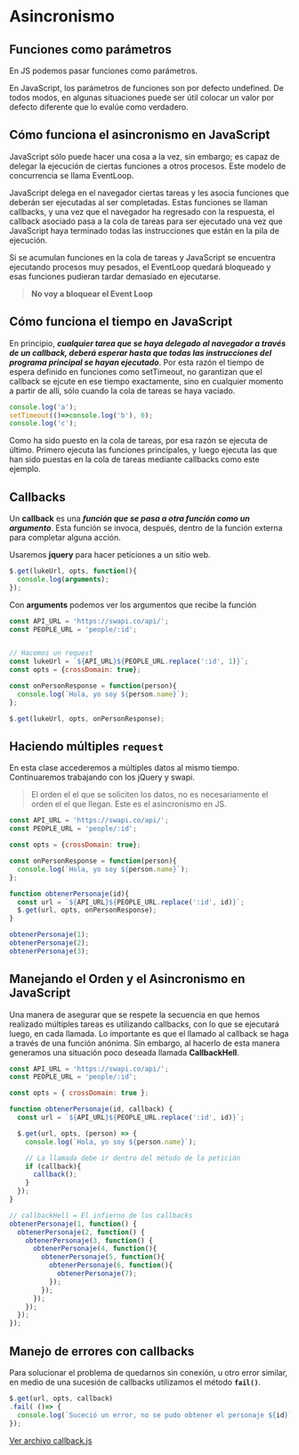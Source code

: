# Asincronismo

## Funciones como parámetros

En JS podemos pasar funciones como parámetros.

En JavaScript, los parámetros de funciones son por defecto undefined. De todos modos, en algunas situaciones puede ser útil colocar un valor por defecto diferente que lo evalúe como verdadero.

## Cómo funciona el asincronismo en JavaScript

JavaScript sólo puede hacer una cosa a la vez, sin embargo; es capaz de delegar la ejecución de ciertas funciones a otros procesos. Este modelo de concurrencia se llama EventLoop.

JavaScript delega en el navegador ciertas tareas y les asocia funciones que deberán ser ejecutadas al ser completadas. Estas funciones se llaman callbacks, y una vez que el navegador ha regresado con la respuesta, el callback asociado pasa a la cola de tareas para ser ejecutado una vez que JavaScript haya terminado todas las instrucciones que están en la pila de ejecución.

Si se acumulan funciones en la cola de tareas y JavaScript se encuentra ejecutando procesos muy pesados, el EventLoop quedará bloqueado y esas funciones pudieran tardar demasiado en ejecutarse.

> **No voy a bloquear el Event Loop**


## Cómo funciona el tiempo en JavaScript

En principio, **_cualquier tarea que se haya delegado al navegador a través de un callback, deberá esperar hasta que todas las instrucciones del programa principal se hayan ejecutado_**. Por esta razón el tiempo de espera definido en funciones como setTimeout, no garantizan que el callback se ejcute en ese tiempo exactamente, sino en cualquier momento a partir de allí, sólo cuando la cola de tareas se haya vaciado.

```js
console.log('a');
setTimeout(()=>console.log('b'), 0);
console.log('c');
```

Como ha sido puesto en la cola de tareas, por esa razón se ejecuta de último. Primero ejecuta las funciones principales, y luego ejecuta las que han sido puestas en la cola de tareas mediante callbacks como este ejemplo.



## Callbacks

Un **callback** es una **_función que se pasa a otra función como un argumento_**. Esta función se invoca, después, dentro de la función externa para completar alguna acción.

Usaremos **jquery** para hacer peticiones a un sitio web.

```js
$.get(lukeUrl, opts, function(){
  console.log(arguments);
});
```

Con **arguments** podemos ver los argumentos que recibe la función

```js
const API_URL = 'https://swapi.co/api/';
const PEOPLE_URL = 'people/:id';


// Hacemos un request
const lukeUrl = `${API_URL}${PEOPLE_URL.replace(':id', 1)}`;
const opts = {crossDomain: true};

const onPersonResponse = function(person){
  console.log(`Hola, yo soy ${person.name}`);
};

$.get(lukeUrl, opts, onPersonResponse);
```


## Haciendo múltiples `request`

En esta clase accederemos a múltiples datos al mismo tiempo. Continuaremos trabajando con los jQuery y swapi.

> El orden el el que se soliciten los datos, no es necesariamente el orden el el que llegan. Este es el asincronismo en JS.

```js
const API_URL = 'https://swapi.co/api/';
const PEOPLE_URL = 'people/:id';

const opts = {crossDomain: true};

const onPersonResponse = function(person){
  console.log(`Hola, yo soy ${person.name}`);
};

function obtenerPersonaje(id){
  const url = `${API_URL}${PEOPLE_URL.replace(':id', id)}`;
  $.get(url, opts, onPersonResponse);
}

obtenerPersonaje(1);
obtenerPersonaje(2);
obtenerPersonaje(3);
```

## Manejando el Orden y el Asincronismo en JavaScript

Una manera de asegurar que se respete la secuencia en que hemos realizado múltiples tareas es utilizando callbacks, con lo que se ejecutará luego, en cada llamada. Lo importante es que el llamado al callback se haga a través de una función anónima. Sin embargo, al hacerlo de esta manera generamos una situación poco deseada llamada **CallbackHell**.

```js
const API_URL = 'https://swapi.co/api/';
const PEOPLE_URL = 'people/:id';

const opts = { crossDomain: true };

function obtenerPersonaje(id, callback) {
  const url = `${API_URL}${PEOPLE_URL.replace(':id', id)}`;

  $.get(url, opts, (person) => {
    console.log(`Hola, yo soy ${person.name}`);

    // La llamada debe ir dentro del método de la petición
    if (callback){
      callback();
    }
  });
}

// callbackHell = El infierno de los callbacks
obtenerPersonaje(1, function() {
  obtenerPersonaje(2, function() {
    obtenerPersonaje(3, function() {
      obtenerPersonaje(4, function(){
        obtenerPersonaje(5, function(){
          obtenerPersonaje(6, function(){
            obtenerPersonaje(7);
          });
        });
      });
    });
  });
});
```


## Manejo de errores con callbacks

Para solucionar el problema de quedarnos sin conexión, u otro error similar, en medio de una sucesión de callbacks utilizamos el método **`fail()`**.

```js
$.get(url, opts, callback)
.fail( ()=> {
  console.log(`Suceció un error, no se pudo obtener el personaje ${id}`);
});
```

[Ver archivo callback.js](callback.js)